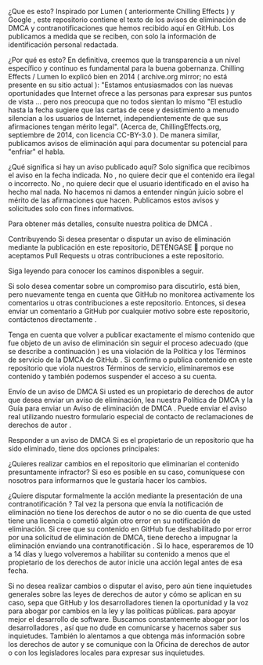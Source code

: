 ¿Que es esto?
Inspirado por Lumen ( anteriormente Chilling Effects ) y Google , este repositorio contiene el texto de los avisos de eliminación de DMCA y contranotificaciones que hemos recibido aquí en GitHub. Los publicamos a medida que se reciben, con solo la información de identificación personal redactada.

¿Por qué es esto?
En definitiva, creemos que la transparencia a un nivel específico y continuo es fundamental para la buena gobernanza. Chilling Effects / Lumen lo explicó bien en 2014 ( archive.org mirror; no está presente en su sitio actual ): "Estamos entusiasmados con las nuevas oportunidades que Internet ofrece a las personas para expresar sus puntos de vista ... pero nos preocupa que no todos sientan lo mismo "El estudio hasta la fecha sugiere que las cartas de cese y desistimiento a menudo silencian a los usuarios de Internet, independientemente de que sus afirmaciones tengan mérito legal". (Acerca de, ChillingEffects.org, septiembre de 2014, con licencia CC-BY-3.0 ). De manera similar, publicamos avisos de eliminación aquí para documentar su potencial para "enfriar" el habla.

¿Qué significa si hay un aviso publicado aquí?
Solo significa que recibimos el aviso en la fecha indicada. No , no quiere decir que el contenido era ilegal o incorrecto. No , no quiere decir que el usuario identificado en el aviso ha hecho mal nada. No hacemos ni damos a entender ningún juicio sobre el mérito de las afirmaciones que hacen. Publicamos estos avisos y solicitudes solo con fines informativos.

Para obtener más detalles, consulte nuestra política de DMCA .

Contribuyendo
Si desea presentar o disputar un aviso de eliminación mediante la publicación en este repositorio, DETÉNGASE 🛑 porque no aceptamos Pull Requests u otras contribuciones a este repositorio.

Siga leyendo para conocer los caminos disponibles a seguir.

Si solo desea comentar sobre un compromiso para discutirlo, está bien, pero nuevamente tenga en cuenta que GitHub no monitorea activamente los comentarios u otras contribuciones a este repositorio. Entonces, si desea enviar un comentario a GitHub por cualquier motivo sobre este repositorio, contáctenos directamente .

Tenga en cuenta que volver a publicar exactamente el mismo contenido que fue objeto de un aviso de eliminación sin seguir el proceso adecuado (que se describe a continuación ) es una violación de la Política y los Términos de servicio de la DMCA de GitHub . Si confirma o publica contenido en este repositorio que viola nuestros Términos de servicio, eliminaremos ese contenido y también podemos suspender el acceso a su cuenta.

Envío de un aviso de DMCA
Si usted es un propietario de derechos de autor que desea enviar un aviso de eliminación, lea nuestra Política de DMCA y la Guía para enviar un Aviso de eliminación de DMCA . Puede enviar el aviso real utilizando nuestro formulario especial de contacto de reclamaciones de derechos de autor .

Responder a un aviso de DMCA
Si es el propietario de un repositorio que ha sido eliminado, tiene dos opciones principales:

¿Quieres realizar cambios en el repositorio que eliminarían el contenido presuntamente infractor? Si eso es posible en su caso, comuníquese con nosotros para informarnos que le gustaría hacer los cambios.

¿Quiere disputar formalmente la acción mediante la presentación de una contranotificación ? Tal vez la persona que envía la notificación de eliminación no tiene los derechos de autor o no se dio cuenta de que usted tiene una licencia o cometió algún otro error en su notificación de eliminación. Si cree que su contenido en GitHub fue deshabilitado por error por una solicitud de eliminación de DMCA, tiene derecho a impugnar la eliminación enviando una contranotificación . Si lo hace, esperaremos de 10 a 14 días y luego volveremos a habilitar su contenido a menos que el propietario de los derechos de autor inicie una acción legal antes de esa fecha.

Si no desea realizar cambios o disputar el aviso, pero aún tiene inquietudes generales sobre las leyes de derechos de autor y cómo se aplican en su caso, sepa que GitHub y los desarrolladores tienen la oportunidad y la voz para abogar por cambios en la ley y las políticas públicas. para apoyar mejor el desarrollo de software. Buscamos constantemente abogar por los desarrolladores , así que no dude en comunicarse y hacernos saber sus inquietudes. También lo alentamos a que obtenga más información sobre los derechos de autor y se comunique con la Oficina de derechos de autor o con los legisladores locales para expresar sus inquietudes.
